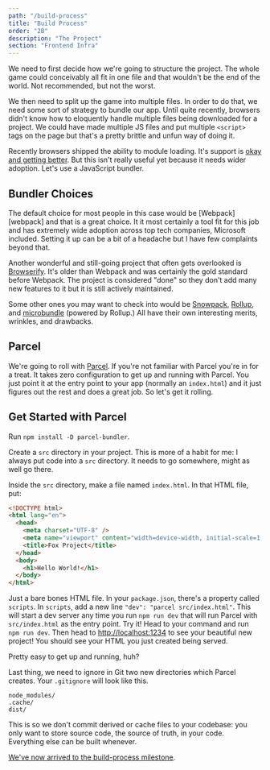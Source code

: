 ```yaml
---
path: "/build-process"
title: "Build Process"
order: "2B"
description: "The Project"
section: "Frontend Infra"
---
```


We need to first decide how we're going to structure the project. The whole game could conceivably all fit in one file and that wouldn't be the end of the world. Not recommended, but not the worst.

We then need to split up the game into multiple files. In order to do that, we need some sort of strategy to bundle our app. Until quite recently, browsers didn't know how to eloquently handle multiple files being downloaded for a project. We could have made multiple JS files and put multiple `<script>` tags on the page but that's a pretty brittle and unfun way of doing it.

Recently browsers shipped the ability to module loading. It's support is [okay and getting better][modules]. But this isn't really useful yet because it needs wider adoption. Let's use a JavaScript bundler.

## Bundler Choices

The default choice for most people in this case would be [Webpack][webpack] and that is a great choice. It it most certainly a tool fit for this job and has extremely wide adoption across top tech companies, Microsoft included. Setting it up can be a bit of a headache but I have few complaints beyond that.

Another wonderful and still-going project that often gets overlooked is [Browserify][browserify]. It's older than Webpack and was certainly the gold standard before Webpack. The project is considered "done" so they don't add many new features to it but it is still actively maintained.

Some other ones you may want to check into would be [Snowpack][snowpack], [Rollup][rollup], and [microbundle][microbundle] (powered by Rollup.) All have their own interesting merits, wrinkles, and drawbacks.

## Parcel

We're going to roll with [Parcel][parcel]. If you're not familiar with Parcel you're in for a treat. It takes zero configuration to get up and running with Parcel. You just point it at the entry point to your app (normally an `index.html`) and it just figures out the rest and does a great job. So let's get it rolling.

## Get Started with Parcel

Run `npm install -D parcel-bundler`.

Create a `src` directory in your project. This is more of a habit for me: I always put code into a `src` directory. It needs to go somewhere, might as well go there.

Inside the `src` directory, make a file named `index.html`. In that HTML file, put:

```html
<!DOCTYPE html>
<html lang="en">
  <head>
    <meta charset="UTF-8" />
    <meta name="viewport" content="width=device-width, initial-scale=1.0" />
    <title>Fox Project</title>
  </head>
  <body>
    <h1>Hello World!</h1>
  </body>
</html>
```

Just a bare bones HTML file. In your `package.json`, there's a property called `scripts`. In `scripts`, add a new line `"dev": "parcel src/index.html"`. This will start a dev server any time you run `npm run dev` that will run Parcel with `src/index.html` as the entry point. Try it! Head to your command and run `npm run dev`. Then head to [http://localhost:1234](http://localhost:1234) to see your beautiful new project! You should see your HTML you just created being served.

Pretty easy to get up and running, huh?

Last thing, we need to ignore in Git two new directories which Parcel creates. Your `.gitignore` will look like this.

```
node_modules/
.cache/
dist/
```

This is so we don't commit derived or cache files to your codebase: you only want to store source code, the source of truth, in your code. Everything else can be built whenever.

[We've now arrived to the build-process milestone][build-process].

[modules]: https://caniuse.com/#feat=es6-module
[snowpack]: https://www.snowpack.dev/
[rollup]: https://rollupjs.org/guide/en/
[browserify]: http://browserify.org/
[microbundle]: https://github.com/developit/microbundle
[parcel]: https://parceljs.org/
[build-process]: https://github.com/btholt/project-files-for-fox-game/tree/master/build-process
